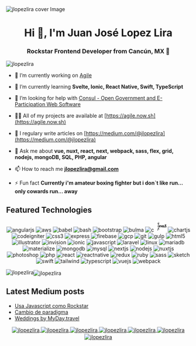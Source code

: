 <img src="https://pbs.twimg.com/profile_banners/14987953/1570017356/1500x500" alt="jlopezlira cover Image">
<h1 align="center">Hi 👋, I'm Juan José Lopez Lira</h1>
<h3 align="center">Rockstar Frontend Developer from Cancún, MX 🤟</h3>

<p align="left">
    <img src="https://komarev.com/ghpvc/?username=jlopezlira" alt="jlopezlira" />
</p>

- 🔭 I’m currently working on [Agile](https://agile.now.sh)

- 🌱 I’m currently learning **Svelte, Ionic, React Native, Swift, TypeScript**

- 🤝 I’m looking for help with [Consul - Open Government and E-Participation Web Software](https://github.com/jlopezlira/consul)

- 👨‍💻 All of my projects are available at [https://agile.now.sh](https://agile.now.sh)

- 📝 I regulary write articles on [https://medium.com/@jlopezlira](https://medium.com/@jlopezlira)

- 💬 Ask me about **vue, nuxt, react, next, webpack, sass, flex, grid, nodejs, mongoDB, SQL, PHP, angular**

- 📫 How to reach me **jlopezlira@gmail.com**

- ⚡ Fun fact **Currently i'm amateur boxing fighter but i don`t like run... only cowards run... away**

## Featured Technologies

<p align="center">
    <img src="https://devicons.github.io/devicon/devicon.git/icons/angularjs/angularjs-original.svg" alt="angularjs" width="30" height="30"/>
    <img src="https://devicons.github.io/devicon/devicon.git/icons/amazonwebservices/amazonwebservices-original-wordmark.svg" alt="aws" width="30" height="30"/>
    <img src="https://www.vectorlogo.zone/logos/babeljs/babeljs-icon.svg" alt="babel" width="30" height="30"/>
    <img src="https://www.vectorlogo.zone/logos/gnu_bash/gnu_bash-icon.svg" alt="bash" width="30" height="30"/>
    <img src="https://devicons.github.io/devicon/devicon.git/icons/bootstrap/bootstrap-plain.svg" alt="bootstrap" width="30" height="30"/>
    <img src="https://raw.githubusercontent.com/gilbarbara/logos/804dc257b59e144eaca5bc6ffd16949752c6f789/logos/bulma.svg" alt="bulma" width="30" height="30"/>
    <img src="https://devicons.github.io/devicon/devicon.git/icons/c/c-original.svg" alt="c" width="30" height="30"/>
    <img src="https://raw.githubusercontent.com/Hardik0307/Hardik0307/master/assets/canvasjs-charts.svg" alt="canvasjs" width="30" height="30"/>
    <img src="https://www.chartjs.org/media/logo-title.svg" alt="chartjs" width="30" height="30"/>
    <img src="https://cdn.worldvectorlogo.com/logos/codeigniter.svg" alt="codeigniter" width="30" height="30"/>
    <img src="https://devicons.github.io/devicon/devicon.git/icons/css3/css3-original-wordmark.svg" alt="css3" width="30" height="30"/>
    <img src="https://devicons.github.io/devicon/devicon.git/icons/express/express-original-wordmark.svg" alt="express" width="30" height="30"/>
    <img src="https://www.vectorlogo.zone/logos/firebase/firebase-icon.svg" alt="firebase" width="30" height="30"/>
    <img src="https://www.vectorlogo.zone/logos/google_cloud/google_cloud-icon.svg" alt="gcp" width="30" height="30"/>
    <img src="https://www.vectorlogo.zone/logos/git-scm/git-scm-icon.svg" alt="git" width="30" height="30"/>
    <img src="https://devicons.github.io/devicon/devicon.git/icons/gulp/gulp-plain.svg" alt="gulp" width="30" height="30"/>
    <img src="https://devicons.github.io/devicon/devicon.git/icons/html5/html5-original-wordmark.svg" alt="html5" width="30" height="30"/>
    <img src="https://www.vectorlogo.zone/logos/adobe_illustrator/adobe_illustrator-icon.svg" alt="illustrator" width="30" height="30"/>
    <img src="https://www.vectorlogo.zone/logos/invisionapp/invisionapp-icon.svg" alt="invision" width="30" height="30"/>
    <img src="https://upload.wikimedia.org/wikipedia/commons/d/d1/Ionic_Logo.svg" alt="ionic" width="30" height="30"/>
    <img src="https://devicons.github.io/devicon/devicon.git/icons/javascript/javascript-original.svg" alt="javascript" width="30" height="30"/>
    <img src="https://devicons.github.io/devicon/devicon.git/icons/laravel/laravel-plain-wordmark.svg" alt="laravel" width="30" height="30"/>
    <img src="https://devicons.github.io/devicon/devicon.git/icons/linux/linux-original.svg" alt="linux" width="30" height="30"/>
    <img src="https://www.vectorlogo.zone/logos/mariadb/mariadb-icon.svg" alt="mariadb" width="30" height="30"/>
    <img src="https://raw.githubusercontent.com/prplx/svg-logos/5585531d45d294869c4eaab4d7cf2e9c167710a9/svg/materialize.svg" alt="materialize" width="30" height="30"/>
    <img src="https://devicons.github.io/devicon/devicon.git/icons/mongodb/mongodb-original-wordmark.svg" alt="mongodb" width="30" height="30"/>
    <img src="https://devicons.github.io/devicon/devicon.git/icons/mysql/mysql-original-wordmark.svg" alt="mysql" width="30" height="30"/>
    <img src="https://cdn.worldvectorlogo.com/logos/nextjs-3.svg" alt="nextjs" width="30" height="30"/>
    <img src="https://devicons.github.io/devicon/devicon.git/icons/nodejs/nodejs-original-wordmark.svg" alt="nodejs" width="30" height="30"/>
    <img src="https://www.vectorlogo.zone/logos/nuxtjs/nuxtjs-icon.svg" alt="nuxtjs" width="30" height="30"/>
    <img src="https://devicons.github.io/devicon/devicon.git/icons/photoshop/photoshop-plain.svg" alt="photoshop" width="30" height="30"/>
    <img src="https://devicons.github.io/devicon/devicon.git/icons/php/php-original.svg" alt="php" width="30" height="30"/>
    <img src="https://devicons.github.io/devicon/devicon.git/icons/react/react-original-wordmark.svg" alt="react" width="30" height="30"/>
    <img src="https://reactnative.dev/img/header_logo.svg" alt="reactnative" width="30" height="30"/>
    <img src="https://devicons.github.io/devicon/devicon.git/icons/redux/redux-original.svg" alt="redux" width="30" height="30"/>
    <img src="https://devicons.github.io/devicon/devicon.git/icons/ruby/ruby-original-wordmark.svg" alt="ruby" width="30" height="30"/>
    <img src="https://devicons.github.io/devicon/devicon.git/icons/sass/sass-original.svg" alt="sass" width="30" height="30"/>
    <img src="https://www.vectorlogo.zone/logos/sketchapp/sketchapp-icon.svg" alt="sketch" width="30" height="30"/>
    <img src="https://devicons.github.io/devicon/devicon.git/icons/swift/swift-original-wordmark.svg" alt="swift" width="30" height="30"/>
    <img src="https://www.vectorlogo.zone/logos/tailwindcss/tailwindcss-icon.svg" alt="tailwind" width="30" height="30"/>
    <img src="https://devicons.github.io/devicon/devicon.git/icons/typescript/typescript-original.svg" alt="typescript" width="30" height="30"/>
    <img src="https://devicons.github.io/devicon/devicon.git/icons/vuejs/vuejs-original-wordmark.svg" alt="vuejs" width="30" height="30"/>
    <img src="https://devicons.github.io/devicon/devicon.git/icons/webpack/webpack-original.svg" alt="webpack" width="30" height="30"/></p><p><img align="left" src="https://github-readme-stats.vercel.app/api/top-langs/?username=jlopezlira&layout=compact&hide=html" alt="jlopezlira" />
</p>


<p>
    <img align="center" src="https://github-readme-stats.vercel.app/api?username=jlopezlira&show_icons=true" alt="jlopezlira" />
</p>

## Latest Medium posts
<!-- BLOG-POST-LIST:START -->
- [Usa Javascript como Rockstar](https://medium.com/@jlopezlira/usa-javascript-como-rockstar-5f0583e2f75b?source=rss-f7cf1e9f409a------2)
- [Cambio de paradigma](https://medium.com/@jlopezlira/cambio-de-paradigma-809963ed007e?source=rss-f7cf1e9f409a------2)
- [Weddings by MyDay.travel](https://medium.com/@jlopezlira/weddings-by-myday-travel-af67b43f0db3?source=rss-f7cf1e9f409a------2)
<!-- BLOG-POST-LIST:END -->

<p align="center">
    <a href="https://dev.to/jlopezlira" target="blank">
        <img align="center" src="https://cdn.jsdelivr.net/npm/simple-icons@3.0.1/icons/dev-dot-to.svg" alt="jlopezlira" height="20" width="20" />
    </a>
    <a href="https://twitter.com/jlopezlira" target="blank">
        <img align="center" src="https://cdn.jsdelivr.net/npm/simple-icons@3.0.1/icons/twitter.svg" alt="jlopezlira" height="20" width="20" />
    </a>
    <a href="https://linkedin.com/in/jlopezlira" target="blank">
        <img align="center" src="https://cdn.jsdelivr.net/npm/simple-icons@3.0.1/icons/linkedin.svg" alt="jlopezlira" height="20" width="20" />
    </a>
    <a href="https://stackoverflow.com/users/13156125" target="blank">
        <img align="center" src="https://cdn.jsdelivr.net/npm/simple-icons@3.0.1/icons/stackoverflow.svg" alt="jlopezlira" height="20" width="20" />
    </a>
    <a href="https://codesandbox.com/jlopezlira" target="blank">
        <img align="center" src="https://cdn.jsdelivr.net/npm/simple-icons@3.0.1/icons/codesandbox.svg" alt="jlopezlira" height="20" width="20" />
    </a>
    <a href="https://instagram.com/jlopezlira" target="blank">
        <img align="center" src="https://cdn.jsdelivr.net/npm/simple-icons@3.0.1/icons/instagram.svg" alt="jlopezlira" height="20" width="20" />
    </a>
    <a href="https://medium.com/@jlopezlira" target="blank">
        <img align="center" src="https://cdn.jsdelivr.net/npm/simple-icons@3.0.1/icons/medium.svg" alt="jlopezlira" height="20" width="20" />
    </a>
</p>
